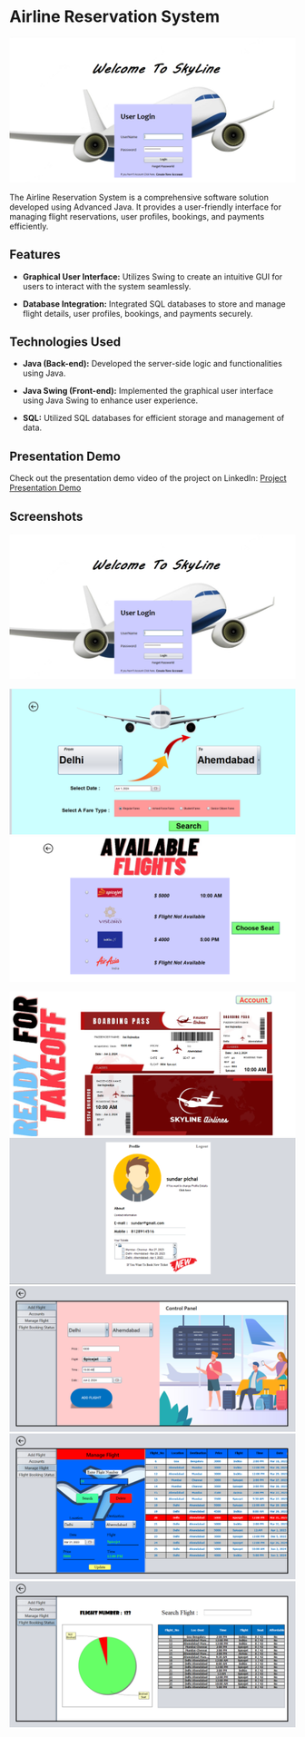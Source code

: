 # Airline Reservation System

![Airline Reservation System](https://github.com/HetRojivadiya/Airline-Reservation-System/raw/master/Airline/1.png)

The Airline Reservation System is a comprehensive software solution developed using Advanced Java. It provides a user-friendly interface for managing flight reservations, user profiles, bookings, and payments efficiently.

## Features

- **Graphical User Interface:** Utilizes Swing to create an intuitive GUI for users to interact with the system seamlessly.
  
- **Database Integration:** Integrated SQL databases to store and manage flight details, user profiles, bookings, and payments securely.

## Technologies Used

- **Java (Back-end):** Developed the server-side logic and functionalities using Java.
  
- **Java Swing (Front-end):** Implemented the graphical user interface using Java Swing to enhance user experience.
  
- **SQL:** Utilized SQL databases for efficient storage and management of data.

## Presentation Demo

Check out the presentation demo video of the project on LinkedIn:
[Project Presentation Demo](https://www.linkedin.com/posts/het-rojivadiya-181ab0226_advancedjava-project-activity-7056700401617690624-j02X?utm_source=share&utm_medium=member_desktop)


## Screenshots

![Screenshot 1](https://github.com/HetRojivadiya/Airline-Reservation-System/raw/master/Airline/1.png)


![Screenshot 4](https://github.com/HetRojivadiya/Airline-Reservation-System/raw/master/Airline/4.png)
![Screenshot 5](https://github.com/HetRojivadiya/Airline-Reservation-System/raw/master/Airline/5.png)


![Screenshot 8](https://github.com/HetRojivadiya/Airline-Reservation-System/raw/master/Airline/8.png)
![Screenshot 9](https://github.com/HetRojivadiya/Airline-Reservation-System/raw/master/Airline/9.png)
![Screenshot 10](https://github.com/HetRojivadiya/Airline-Reservation-System/raw/master/Airline/10.png)
![Screenshot 11](https://github.com/HetRojivadiya/Airline-Reservation-System/raw/master/Airline/11.png)
![Screenshot 12](https://github.com/HetRojivadiya/Airline-Reservation-System/raw/master/Airline/12.png)

